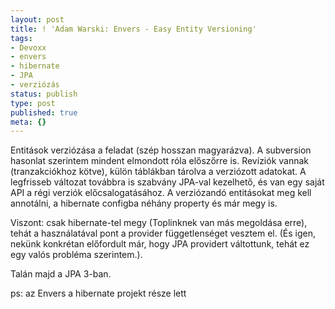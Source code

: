 ```yaml
---
layout: post
title: ! 'Adam Warski: Envers - Easy Entity Versioning'
tags:
- Devoxx
- envers
- hibernate
- JPA
- verziózás
status: publish
type: post
published: true
meta: {}
---
```

Entitások verziózása a feladat (szép hosszan magyarázva). A subversion
hasonlat szerintem mindent elmondott róla előszőrre is. Revíziók vannak
(tranzakciókhoz kötve), külön táblákban tárolva a verziózott adatokat. A
legfrisseb változat továbbra is szabvány JPA-val kezelhető, és van egy saját
API a régi verziók előcsalogatásához. A verziózandó entitásokat meg kell
annotálni, a hibernate configba néhány property és már megy is.

  
Viszont: csak hibernate-tel megy (Toplinknek van más megoldása erre), tehát a
használatával pont a provider függetlenséget vesztem el. (És igen, nekünk
konkrétan előfordult már, hogy JPA providert váltottunk, tehát ez egy valós
probléma szerintem.).

  
Talán majd a JPA 3-ban.

  
ps: az Envers a hibernate projekt része lett

